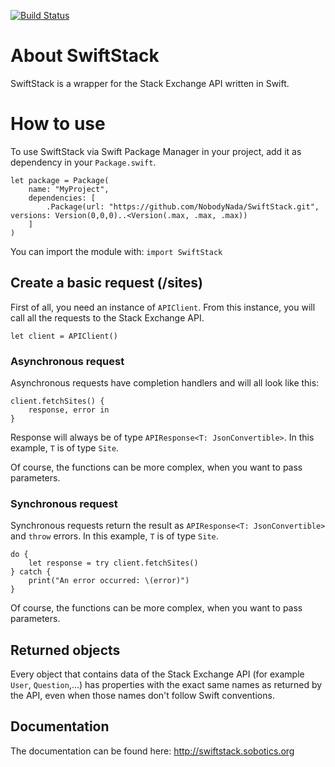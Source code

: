 [![Build Status](https://travis-ci.org/SOBotics/SwiftStack.svg?branch=master)](https://travis-ci.org/SOBotics/SwiftStack)

# About SwiftStack
SwiftStack is a wrapper for the Stack Exchange API written in Swift.


# How to use

To use SwiftStack via Swift Package Manager in your project, add it as dependency in your `Package.swift`.

```
let package = Package(
    name: "MyProject",
    dependencies: [
        .Package(url: "https://github.com/NobodyNada/SwiftStack.git", versions: Version(0,0,0)..<Version(.max, .max, .max))
    ]
)
```

You can import the module with: `import SwiftStack`

## Create a basic request (/sites)

First of all, you need an instance of `APIClient`. From this instance, you will call all the requests to the Stack Exchange API.

    let client = APIClient()
    
### Asynchronous request

Asynchronous requests have completion handlers and will all look like this:

    client.fetchSites() {
        response, error in
    }
    
Response will always be of type `APIResponse<T: JsonConvertible>`. In this example, `T` is of type `Site`.

Of course, the functions can be more complex, when you want to pass parameters.

### Synchronous request

Synchronous requests return the result as `APIResponse<T: JsonConvertible>` and `throw` errors. In this example, `T` is of type `Site`.

```
do {
    let response = try client.fetchSites()
} catch {
    print("An error occurred: \(error)")
}
```

Of course, the functions can be more complex, when you want to pass parameters.


## Returned objects

Every object that contains data of the Stack Exchange API (for example `User`, `Question`,...) has properties with the exact same names as returned by the API, even when those names don't follow Swift conventions.

## Documentation

The documentation can be found here: http://swiftstack.sobotics.org
